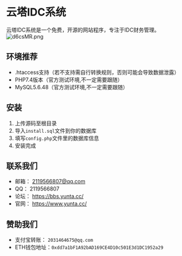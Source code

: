 # 云塔IDC系统
云塔IDC系统是一个免费，开源的网站程序，专注于IDC财务管理。
![d6csMR.png](https://s1.ax1x.com/2020/08/25/d6csMR.png)

## 环境推荐
- .htaccess支持（若不支持需自行转换规则，否则可能会导致数据泄露）
- PHP7.4版本（官方测试环境,不一定需要跟随）
- MySQL5.6.48（官方测试环境,不一定需要跟随）

## 安装
1. 上传源码至根目录
2. 导入`install.sql`文件到你的数据库
3. 填写`config.php`文件里的数据库信息
4. 安装完成

## 联系我们
- 邮箱： 2119566807@qq.com
- QQ： 2119566807
- 论坛： https://bbs.yunta.cc/
- 官网： https://www.yunta.cc/

## 赞助我们

- 支付宝转账： `2031464675@qq.com`
- ETH钱包地址：`0xdd7a1bF1A92bAD169CE4D10c501E3d1DC1952a29` 


